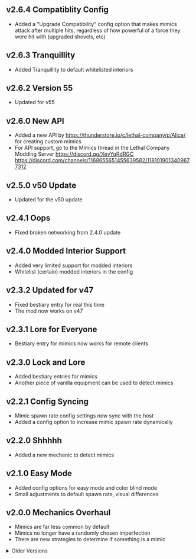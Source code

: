 ## v2.6.4 Compatiblity Config
- Added a "Upgrade Compatibility" config option that makes mimics attack after multiple hits, regardless of how powerful of a force they were hit with (upgraded shovels, etc)

## v2.6.3 Tranquillity
- Added Tranquillity to default whitelisted interiors

## v2.6.2 Version 55
- Updated for v55

## v2.6.0 New API
- Added a new API by https://thunderstore.io/c/lethal-company/p/Alice/ for creating custom mimics
- For API support, go to the Mimics thread in the Lethal Company Modding Server https://discord.gg/XeyYqRdRGC https://discord.com/channels/1168655651455639582/1181019013409677312

## v2.5.0 v50 Update
- Updated for the v50 update

## v2.4.1 Oops
- Fixed broken networking from 2.4.0 update

## v2.4.0 Modded Interior Support
- Added very limited support for modded interiors
- Whitelist (certain) modded interiors in the config

## v2.3.2 Updated for v47
- Fixed bestiary entry for real this time
- The mod now works on v47

## v2.3.1 Lore for Everyone
- Bestiary entry for mimics now works for remote clients

## v2.3.0 Lock and Lore
- Added bestiary entries for mimics
- Another piece of vanilla equipment can be used to detect mimics

## v2.2.1 Config Syncing
- Mimic spawn rate config settings now sync with the host
- Added a config option to increase mimic spawn rate dynamically

## v2.2.0 Shhhhh
- Added a new mechanic to detect mimics

## v2.1.0 Easy Mode
- Added config options for easy mode and color blind mode
- Small adjustments to default spawn rate, visual differences

## v2.0.0 Mechanics Overhaul
- Mimics are far less common by default
- Mimics no longer have a randomly chosen imperfection
- There are new strategies to determine if something is a mimic

<details><summary>Older Versions</summary>

## v1.1.2 Configs are here!
- Added config options for difficulty (# of possible imperfections), volume, and spawn rate
- Slightly reduced mimic spawn rate
- New imperfections for telling mimics apart from the real deal
- Lots of bugfixes

## v1.0.0 Release 😎
- Lots of mimics spawn so people can find them quicker

</details>